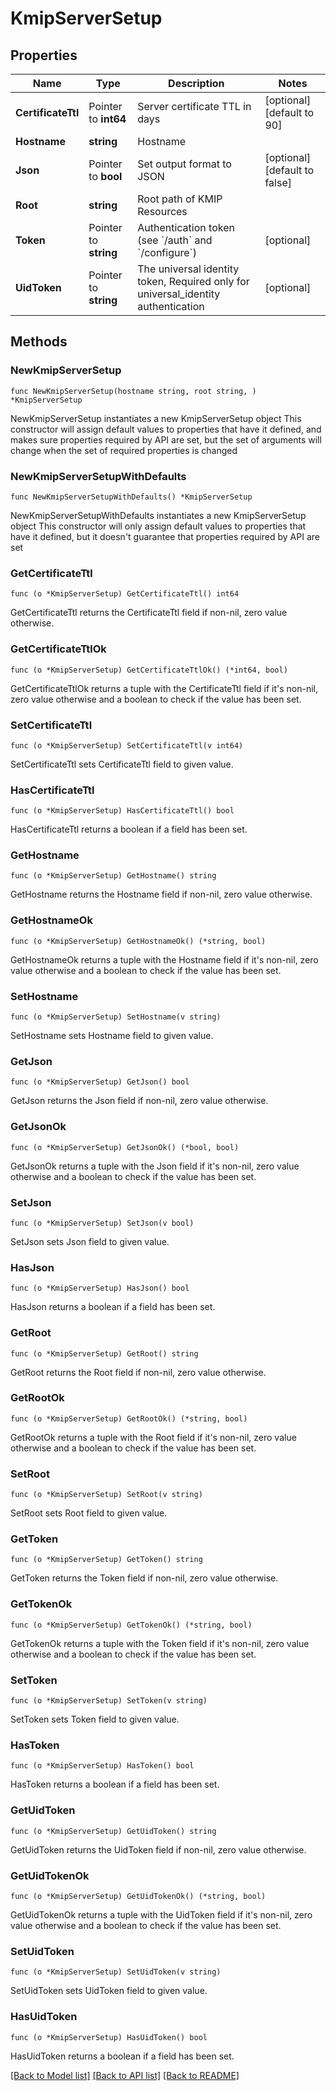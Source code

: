 # KmipServerSetup

## Properties

Name | Type | Description | Notes
------------ | ------------- | ------------- | -------------
**CertificateTtl** | Pointer to **int64** | Server certificate TTL in days | [optional] [default to 90]
**Hostname** | **string** | Hostname | 
**Json** | Pointer to **bool** | Set output format to JSON | [optional] [default to false]
**Root** | **string** | Root path of KMIP Resources | 
**Token** | Pointer to **string** | Authentication token (see &#x60;/auth&#x60; and &#x60;/configure&#x60;) | [optional] 
**UidToken** | Pointer to **string** | The universal identity token, Required only for universal_identity authentication | [optional] 

## Methods

### NewKmipServerSetup

`func NewKmipServerSetup(hostname string, root string, ) *KmipServerSetup`

NewKmipServerSetup instantiates a new KmipServerSetup object
This constructor will assign default values to properties that have it defined,
and makes sure properties required by API are set, but the set of arguments
will change when the set of required properties is changed

### NewKmipServerSetupWithDefaults

`func NewKmipServerSetupWithDefaults() *KmipServerSetup`

NewKmipServerSetupWithDefaults instantiates a new KmipServerSetup object
This constructor will only assign default values to properties that have it defined,
but it doesn't guarantee that properties required by API are set

### GetCertificateTtl

`func (o *KmipServerSetup) GetCertificateTtl() int64`

GetCertificateTtl returns the CertificateTtl field if non-nil, zero value otherwise.

### GetCertificateTtlOk

`func (o *KmipServerSetup) GetCertificateTtlOk() (*int64, bool)`

GetCertificateTtlOk returns a tuple with the CertificateTtl field if it's non-nil, zero value otherwise
and a boolean to check if the value has been set.

### SetCertificateTtl

`func (o *KmipServerSetup) SetCertificateTtl(v int64)`

SetCertificateTtl sets CertificateTtl field to given value.

### HasCertificateTtl

`func (o *KmipServerSetup) HasCertificateTtl() bool`

HasCertificateTtl returns a boolean if a field has been set.

### GetHostname

`func (o *KmipServerSetup) GetHostname() string`

GetHostname returns the Hostname field if non-nil, zero value otherwise.

### GetHostnameOk

`func (o *KmipServerSetup) GetHostnameOk() (*string, bool)`

GetHostnameOk returns a tuple with the Hostname field if it's non-nil, zero value otherwise
and a boolean to check if the value has been set.

### SetHostname

`func (o *KmipServerSetup) SetHostname(v string)`

SetHostname sets Hostname field to given value.


### GetJson

`func (o *KmipServerSetup) GetJson() bool`

GetJson returns the Json field if non-nil, zero value otherwise.

### GetJsonOk

`func (o *KmipServerSetup) GetJsonOk() (*bool, bool)`

GetJsonOk returns a tuple with the Json field if it's non-nil, zero value otherwise
and a boolean to check if the value has been set.

### SetJson

`func (o *KmipServerSetup) SetJson(v bool)`

SetJson sets Json field to given value.

### HasJson

`func (o *KmipServerSetup) HasJson() bool`

HasJson returns a boolean if a field has been set.

### GetRoot

`func (o *KmipServerSetup) GetRoot() string`

GetRoot returns the Root field if non-nil, zero value otherwise.

### GetRootOk

`func (o *KmipServerSetup) GetRootOk() (*string, bool)`

GetRootOk returns a tuple with the Root field if it's non-nil, zero value otherwise
and a boolean to check if the value has been set.

### SetRoot

`func (o *KmipServerSetup) SetRoot(v string)`

SetRoot sets Root field to given value.


### GetToken

`func (o *KmipServerSetup) GetToken() string`

GetToken returns the Token field if non-nil, zero value otherwise.

### GetTokenOk

`func (o *KmipServerSetup) GetTokenOk() (*string, bool)`

GetTokenOk returns a tuple with the Token field if it's non-nil, zero value otherwise
and a boolean to check if the value has been set.

### SetToken

`func (o *KmipServerSetup) SetToken(v string)`

SetToken sets Token field to given value.

### HasToken

`func (o *KmipServerSetup) HasToken() bool`

HasToken returns a boolean if a field has been set.

### GetUidToken

`func (o *KmipServerSetup) GetUidToken() string`

GetUidToken returns the UidToken field if non-nil, zero value otherwise.

### GetUidTokenOk

`func (o *KmipServerSetup) GetUidTokenOk() (*string, bool)`

GetUidTokenOk returns a tuple with the UidToken field if it's non-nil, zero value otherwise
and a boolean to check if the value has been set.

### SetUidToken

`func (o *KmipServerSetup) SetUidToken(v string)`

SetUidToken sets UidToken field to given value.

### HasUidToken

`func (o *KmipServerSetup) HasUidToken() bool`

HasUidToken returns a boolean if a field has been set.


[[Back to Model list]](../README.md#documentation-for-models) [[Back to API list]](../README.md#documentation-for-api-endpoints) [[Back to README]](../README.md)


